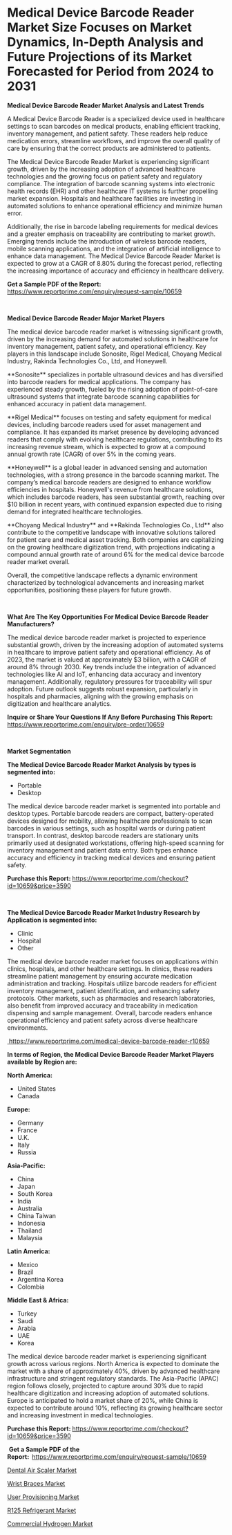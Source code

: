 <p><h1>Medical Device Barcode Reader Market Size Focuses on Market Dynamics, In-Depth Analysis and Future Projections of its Market Forecasted for Period from 2024 to 2031</h1></p><p><strong>Medical Device Barcode Reader Market Analysis and Latest Trends</strong></p>
<p><p>A Medical Device Barcode Reader is a specialized device used in healthcare settings to scan barcodes on medical products, enabling efficient tracking, inventory management, and patient safety. These readers help reduce medication errors, streamline workflows, and improve the overall quality of care by ensuring that the correct products are administered to patients.</p><p>The Medical Device Barcode Reader Market is experiencing significant growth, driven by the increasing adoption of advanced healthcare technologies and the growing focus on patient safety and regulatory compliance. The integration of barcode scanning systems into electronic health records (EHR) and other healthcare IT systems is further propelling market expansion. Hospitals and healthcare facilities are investing in automated solutions to enhance operational efficiency and minimize human error.</p><p>Additionally, the rise in barcode labeling requirements for medical devices and a greater emphasis on traceability are contributing to market growth. Emerging trends include the introduction of wireless barcode readers, mobile scanning applications, and the integration of artificial intelligence to enhance data management. The Medical Device Barcode Reader Market is expected to grow at a CAGR of 8.80% during the forecast period, reflecting the increasing importance of accuracy and efficiency in healthcare delivery.</p></p>
<p><strong>Get a Sample PDF of the Report:&nbsp;</strong> <a href="https://www.reportprime.com/enquiry/request-sample/10659?utm_campaign=1123&utm_medium=2&utm_source=Github&utm_content=ia&utm_term=10102024&utm_id=medical-device-barcode-reader">https://www.reportprime.com/enquiry/request-sample/10659</a></p>
<p>&nbsp;</p>
<p><strong>Medical Device Barcode Reader Major Market Players</strong></p>
<p><p>The medical device barcode reader market is witnessing significant growth, driven by the increasing demand for automated solutions in healthcare for inventory management, patient safety, and operational efficiency. Key players in this landscape include Sonosite, Rigel Medical, Choyang Medical Industry, Rakinda Technologies Co., Ltd, and Honeywell.</p><p>**Sonosite** specializes in portable ultrasound devices and has diversified into barcode readers for medical applications. The company has experienced steady growth, fueled by the rising adoption of point-of-care ultrasound systems that integrate barcode scanning capabilities for enhanced accuracy in patient data management.</p><p>**Rigel Medical** focuses on testing and safety equipment for medical devices, including barcode readers used for asset management and compliance. It has expanded its market presence by developing advanced readers that comply with evolving healthcare regulations, contributing to its increasing revenue stream, which is expected to grow at a compound annual growth rate (CAGR) of over 5% in the coming years.</p><p>**Honeywell** is a global leader in advanced sensing and automation technologies, with a strong presence in the barcode scanning market. The company’s medical barcode readers are designed to enhance workflow efficiencies in hospitals. Honeywell's revenue from healthcare solutions, which includes barcode readers, has seen substantial growth, reaching over $10 billion in recent years, with continued expansion expected due to rising demand for integrated healthcare technologies.</p><p>**Choyang Medical Industry** and **Rakinda Technologies Co., Ltd** also contribute to the competitive landscape with innovative solutions tailored for patient care and medical asset tracking. Both companies are capitalizing on the growing healthcare digitization trend, with projections indicating a compound annual growth rate of around 6% for the medical device barcode reader market overall.</p><p>Overall, the competitive landscape reflects a dynamic environment characterized by technological advancements and increasing market opportunities, positioning these players for future growth.</p></p>
<p>&nbsp;</p>
<p><strong>What Are The Key Opportunities For Medical Device Barcode Reader Manufacturers?</strong></p>
<p><p>The medical device barcode reader market is projected to experience substantial growth, driven by the increasing adoption of automated systems in healthcare to improve patient safety and operational efficiency. As of 2023, the market is valued at approximately $3 billion, with a CAGR of around 8% through 2030. Key trends include the integration of advanced technologies like AI and IoT, enhancing data accuracy and inventory management. Additionally, regulatory pressures for traceability will spur adoption. Future outlook suggests robust expansion, particularly in hospitals and pharmacies, aligning with the growing emphasis on digitization and healthcare analytics.</p></p>
<p><strong>Inquire or Share Your Questions If Any Before Purchasing This Report:</strong> <a href="https://www.reportprime.com/enquiry/pre-order/10659?utm_campaign=1123&utm_medium=2&utm_source=Github&utm_content=ia&utm_term=10102024&utm_id=medical-device-barcode-reader">https://www.reportprime.com/enquiry/pre-order/10659</a></p>
<p>&nbsp;</p>
<p><strong>Market Segmentation</strong></p>
<p><strong>The Medical Device Barcode Reader Market Analysis by types is segmented into:</strong></p>
<p><ul><li>Portable</li><li>Desktop</li></ul></p>
<p><p>The medical device barcode reader market is segmented into portable and desktop types. Portable barcode readers are compact, battery-operated devices designed for mobility, allowing healthcare professionals to scan barcodes in various settings, such as hospital wards or during patient transport. In contrast, desktop barcode readers are stationary units primarily used at designated workstations, offering high-speed scanning for inventory management and patient data entry. Both types enhance accuracy and efficiency in tracking medical devices and ensuring patient safety.</p></p>
<p><strong>Purchase this Report:&nbsp;</strong><a href="https://www.reportprime.com/checkout?id=10659&price=3590&utm_campaign=1123&utm_medium=2&utm_source=Github&utm_content=ia&utm_term=10102024&utm_id=medical-device-barcode-reader">https://www.reportprime.com/checkout?id=10659&price=3590</a></p>
<p>&nbsp;</p>
<p><strong>The Medical Device Barcode Reader Market Industry Research by Application is segmented into:</strong></p>
<p><ul><li>Clinic</li><li>Hospital</li><li>Other</li></ul></p>
<p><p>The medical device barcode reader market focuses on applications within clinics, hospitals, and other healthcare settings. In clinics, these readers streamline patient management by ensuring accurate medication administration and tracking. Hospitals utilize barcode readers for efficient inventory management, patient identification, and enhancing safety protocols. Other markets, such as pharmacies and research laboratories, also benefit from improved accuracy and traceability in medication dispensing and sample management. Overall, barcode readers enhance operational efficiency and patient safety across diverse healthcare environments.</p></p>
<p><a href="https://www.reportprime.com/medical-device-barcode-reader-r10659?utm_campaign=1123&utm_medium=2&utm_source=Github&utm_content=ia&utm_term=10102024&utm_id=medical-device-barcode-reader">&nbsp;https://www.reportprime.com/medical-device-barcode-reader-r10659</a></p>
<p><strong>In terms of Region, the Medical Device Barcode Reader Market Players available by Region are:</strong></p>
<p>
    <p> <strong> North America: </strong>
        <ul>
            <li>United States</li>
            <li>Canada</li>
        </ul>
        </p> 
    <p> <strong> Europe: </strong>
        <ul>
            <li>Germany</li>
            <li>France</li>
            <li>U.K.</li>
            <li>Italy</li>
            <li>Russia</li>
        </ul>
        </p> 
    <p> <strong> Asia-Pacific: </strong>
        <ul>
            <li>China</li>
            <li>Japan</li>
            <li>South Korea</li>
            <li>India</li>
            <li>Australia</li>
            <li>China Taiwan</li>
            <li>Indonesia</li>
            <li>Thailand</li>
            <li>Malaysia</li>
        </ul>
        </p> 
    <p> <strong> Latin America: </strong>
        <ul>
            <li>Mexico</li>
            <li>Brazil</li>
            <li>Argentina Korea</li>
            <li>Colombia</li>
        </ul>
        </p> 
    <p> <strong> Middle East & Africa: </strong>
        <ul>
            <li>Turkey</li>
            <li>Saudi</li>
            <li>Arabia</li>
            <li>UAE</li>
            <li>Korea</li>
        </ul>
    </p>
    </p>
<p><p>The medical device barcode reader market is experiencing significant growth across various regions. North America is expected to dominate the market with a share of approximately 40%, driven by advanced healthcare infrastructure and stringent regulatory standards. The Asia-Pacific (APAC) region follows closely, projected to capture around 30% due to rapid healthcare digitization and increasing adoption of automated solutions. Europe is anticipated to hold a market share of 20%, while China is expected to contribute around 10%, reflecting its growing healthcare sector and increasing investment in medical technologies.</p></p>
<p><strong>Purchase this Report: </strong><a href="https://www.reportprime.com/checkout?id=10659&price=3590&utm_campaign=1123&utm_medium=2&utm_source=Github&utm_content=ia&utm_term=10102024&utm_id=medical-device-barcode-reader">https://www.reportprime.com/checkout?id=10659&price=3590</a></p>
<p>&nbsp;<strong>Get a Sample PDF of the Report:&nbsp;&nbsp;</strong><a href="https://www.reportprime.com/enquiry/request-sample/10659?utm_campaign=1123&utm_medium=2&utm_source=Github&utm_content=ia&utm_term=10102024&utm_id=medical-device-barcode-reader">https://www.reportprime.com/enquiry/request-sample/10659</a></p>
<p><strong></strong></p>
<p><p><a href="https://github.com/MegiDuro586/Market-Research-Report-List-1/blob/main/dental-air-scaler-market.md?utm_campaign=1123&utm_medium=2&utm_source=Github&utm_content=ia&utm_term=10102024&utm_id=medical-device-barcode-reader">Dental Air Scaler Market</a></p><p><a href="https://github.com/mestacrmorr0gv/Market-Research-Report-List-1/blob/main/wrist-braces-market.md?utm_campaign=1123&utm_medium=2&utm_source=Github&utm_content=ia&utm_term=10102024&utm_id=medical-device-barcode-reader">Wrist Braces Market</a></p><p><a href="https://issuu.com/reportprime-2/docs/user-provisioning-market-size-2030._31b61b506fbfa3?utm_campaign=1123&utm_medium=2&utm_source=Github&utm_content=ia&utm_term=10102024&utm_id=medical-device-barcode-reader">User Provisioning Market</a></p><p><a href="https://www.linkedin.com/pulse/r125-refrigerant-market-forecasts-trends-impact-analysis-2024-qvd4e?utm_campaign=1123&utm_medium=2&utm_source=Github&utm_content=ia&utm_term=10102024&utm_id=medical-device-barcode-reader">R125 Refrigerant Market</a></p><p><a href="https://www.linkedin.com/pulse/competitive-intelligence-commercial-hydrogen-market-key-players-rfjxe?utm_campaign=1123&utm_medium=2&utm_source=Github&utm_content=ia&utm_term=10102024&utm_id=medical-device-barcode-reader">Commercial Hydrogen Market</a></p></p>